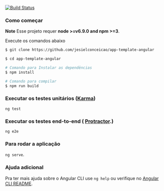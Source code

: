 [![Build Status](https://travis-ci.org/jesielconceicao/app-template-angular.svg?branch=master)](https://travis-ci.org/jesielconceicao/app-template-angular)

### Como começar
**Note** Esse projeto requer **node >=v6.9.0 and npm >=3**.

Execute os comandos abaixo
```bash
$ git clone https://github.com/jesielconceicao/app-template-angular

$ cd app-template-angular

# Comando para Instalar as dependëncias
$ npm install

# Comando para compilar
$ npm run build
```

### Executar os testes unitários ([Karma](https://karma-runner.github.io))
`ng test`

### Executar os testes end-to-end ( [Protractor](http://www.protractortest.org/).)
`ng e2e`

### Para rodar a aplicação
`ng serve`.

### Ajuda adicional

Pra ter mais ajuda sobre o Angular CLI use `ng help` ou verifique no [Angular CLI README](https://github.com/angular/angular-cli/blob/master/README.md).
